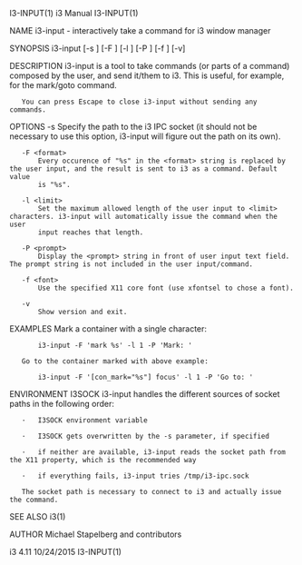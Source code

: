 I3-INPUT(1)                                                          i3 Manual                                                         I3-INPUT(1)

NAME
       i3-input - interactively take a command for i3 window manager

SYNOPSIS
       i3-input [-s <socket>] [-F <format>] [-l <limit>] [-P <prompt>] [-f <font>] [-v]

DESCRIPTION
       i3-input is a tool to take commands (or parts of a command) composed by the user, and send it/them to i3. This is useful, for example, for
       the mark/goto command.

       You can press Escape to close i3-input without sending any commands.

OPTIONS
       -s <socket>
           Specify the path to the i3 IPC socket (it should not be necessary to use this option, i3-input will figure out the path on its own).

       -F <format>
           Every occurence of "%s" in the <format> string is replaced by the user input, and the result is sent to i3 as a command. Default value
           is "%s".

       -l <limit>
           Set the maximum allowed length of the user input to <limit> characters. i3-input will automatically issue the command when the user
           input reaches that length.

       -P <prompt>
           Display the <prompt> string in front of user input text field. The prompt string is not included in the user input/command.

       -f <font>
           Use the specified X11 core font (use xfontsel to chose a font).

       -v
           Show version and exit.

EXAMPLES
       Mark a container with a single character:

           i3-input -F 'mark %s' -l 1 -P 'Mark: '

       Go to the container marked with above example:

           i3-input -F '[con_mark="%s"] focus' -l 1 -P 'Go to: '

ENVIRONMENT
   I3SOCK
       i3-input handles the different sources of socket paths in the following order:

       ·   I3SOCK environment variable

       ·   I3SOCK gets overwritten by the -s parameter, if specified

       ·   if neither are available, i3-input reads the socket path from the X11 property, which is the recommended way

       ·   if everything fails, i3-input tries /tmp/i3-ipc.sock

       The socket path is necessary to connect to i3 and actually issue the command.

SEE ALSO
       i3(1)

AUTHOR
       Michael Stapelberg and contributors

i3 4.11                                                             10/24/2015                                                         I3-INPUT(1)
